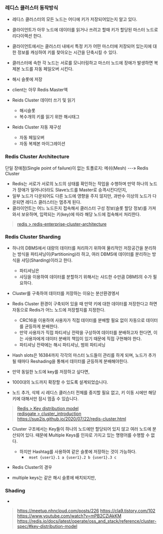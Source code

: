 ### 레디스 클러스터 동작방식
- 레디스 클러스터의 모든 노드는 어디에 키가 저장되어있는지 알고 있다.
- 클라이언트가 아무 노드에 데이터를 읽거나 쓰려고 할때 키가 할당된 마스터 노드로 리다이렉션 한다.
- 클라이언트에서는 클러스터 내에서 특정 키가 어떤 마스터에 저장되어 있는지에 대한 정보를 캐싱하여 키를 찾아오는 시간을 단축시킬 수 있다.
- 클러스터에 속한 각 노드는 서로를 모니터링하고 마스터 노드에 장애가 발생하면 복제본 노드를 자동 페일오버 시킨다.
- 해시 슬롯에 저장 
- client는 아무 Redis Master엑

- Reids Cluster 데이터 쓰기 및 읽기
  - 해시슬롯
  - 복수개의 키를 읽기 위한 해시태그
- Reids Cluster 자동 재구성
  - 자동 페일오버
  - 자동 복제본 마이그레이션

### Redis Cluster Architecture
단일 장애점(Single point of failure)이 없는 토폴로지: 메쉬(Mesh)   ---»   Redis Cluster
- Redis는 서로가 서로의 노드의 상태를 확인하는 작업을 수행하며 만약 하나의 노드가 장애가 일어나더라도 Slave노드를 Master로 승격시킨다던지, 
- 일부 노드가 다운되어도 다른 노드에 영향을 주지 않지만, 과반수 이상의 노드가 다운되면 레디스 클러스터는 멈추게 된다.
- 클라이언트는 어느 노드든지 접속해서 클러스터 구성 정보(슬롯 할당 정보)를 가져와서 보유하며, 입력되는 키(key)에 따라 해당 노드에 접속해서 처리한다.

> [redis > redis-enterprise-cluster-architecture](https://redis.io/redis-enterprise/technology/redis-enterprise-cluster-architecture/)

### Redis Cluster Sharding
- 하나의 DBMS에서 대량의 데이터를 처리하기 위하여 물리적인 저장공간을 분리하는 방식을 파티셔닝이(Partitioning)라 하고, 여러 DBMS에 데이터를 분리하는 방식을 샤딩(Sharding)이라고 한다. 
  - 파티셔닝은 
  - 샤딩을 이용하여 데이터를 분할하기 위해서는 샤드한 수만큼 DBMS의 수가 필요하다.
- Cluster를 구축하여 데이터를 저장하는 이유는 분산환경엥서 
- Redis Cluster 환경이 구축되어 있을 때 만약 키에 대한 데이터를 저장한다고 하면 자동으로 Redis가 어느 노드에 저장할지를 지정한다.
  - CRC16을 이용하여 사용자가 직접 데이터를 분배할 필요 없이 자동으로 데이터를 균등하게 분배한다.
  - 만약 사용자가 직접 파티셔닝 전략을 구상하여 데이터를 분배하고자 한다면, 이는 사용자에게 데이터 분배의 책임이 있기 때문에 직접 구현해야 한다.
  - 파티셔닝 전략에는 해시 파티셔닝, 범위 파티셔닝
- Hash slots은 16384까지 각각의 마스터 노드들이 관리를 하게 되며, 노드가 추가될 때마다 Reshading을 통해서 데이터를 균등하게 분배해야한다.
- 만약 동일한 노드에 key를 저장하고 싶다면, 

- 1000대의 노드까지 확장할 수 있도록 설계되었습니다.
- 노드 추가, 삭제 시 레디스 클러스터 전체를 중지할 필요 없고, 키 이동 시에만 해당 키에 대해서만 잠시 멈출 수 있습니다.

> [Redis > Key distribution model](https://redis.io/docs/latest/operate/oss_and_stack/reference/cluster-spec/#Key%20distribution%20model) <br/>
> [redisgate > cluster_introduction](http://www.redisgate.com/redis/cluster/cluster_introduction.php)
> https://sup2is.github.io/2020/07/22/redis-cluster.html
- Cluster 구조에서는 Key들이 하나의 노드에만 할당되어 있지 않고 여러 노드에 분산되어 있다. 때문에 Multiple Keys를 인자로 가지고 있는 명령어를 수행할 수 없다.
  - 하지만 Hashtag를 사용하여 같은 슬롯에 저장하는 것이 가능하다.
    - ` mset {user1}.1 a {user1}.2 b {user1}.3 c`

- Redis Cluster의 경우 
- multiple keys는 같은 해시 슬롯에 배치되지만, 


### Shading
- 

> https://meetup.nhncloud.com/posts/226
> https://cla9.tistory.com/102
> https://www.youtube.com/watch?v=mPB2CZiAkKM
> https://redis.io/docs/latest/operate/oss_and_stack/reference/cluster-spec/#key-distribution-model